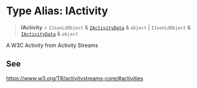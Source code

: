 # Type Alias: IActivity

> **IActivity** = `IJsonLdObject` & [`IActivityData`](../interfaces/IActivityData.md) & `object` \| `IJsonLdObject` & [`IActivityData`](../interfaces/IActivityData.md) & `object`

A W3C Activity from Activity Streams

## See

https://www.w3.org/TR/activitystreams-core/#activities
